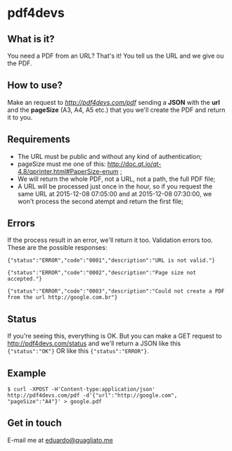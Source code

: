 # pdf4devs

## What is it?

You need a PDF from an URL? That's it! You tell us the URL and we give ou the
PDF.

## How to use?

Make an request to *http://pdf4devs.com/pdf* sending a **JSON** with the 
**url** and the **pageSize** (A3, A4, A5 etc.) that you we'll create the PDF
and return it to you.

## Requirements
- The URL must be public and without any kind of authentication;
- pageSize must me one of this: http://doc.qt.io/qt-4.8/qprinter.html#PaperSize-enum ;
- We will return the whole PDF, not a URL, not a path, the full PDF file;
- A URL will be processed just once in the hour, so if you request the same URL
at 2015-12-08 07:05:00 and at 2015-12-08 07:30:00, we won't process the second
atempt and return the first file;

## Errors
If the process result in an error, we'll return it too. Validation errors too.
These are the possible responses:

`{"status":"ERROR","code":"0001","description":"URL is not valid."}`

`{"status":"ERROR","code":"0002","description":"Page size not accepted."}`

`{"status":"ERROR","code":"0003","description":"Could not create a PDF from the url http://google.com.br"}`

## Status
If you're seeing this, everything is OK. But you can make a GET request to
http://pdf4devs.com/status and we'll return a JSON like this
`{"status":"OK"}` OR like this `{"status":"ERROR"}`.

## Example

```
$ curl -XPOST -H'Content-type:application/json' http://pdf4devs.com/pdf -d'{"url":"http://google.com", "pageSize":"A4"}' > google.pdf
```

## Get in touch
E-mail me at [eduardo@quagliato.me](mailto:eduardo@quagliato.me)
